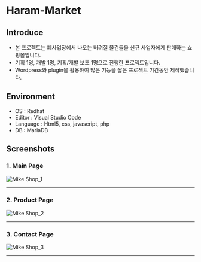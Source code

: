 # Haram-Market

## Introduce
- 본 프로젝트는 폐사업장에서 나오는 버려질 물건들을 신규 사업자에게 판매하는 쇼핑몰입니다.
- 기획 1명, 개발 1명, 기획/개발 보조 1명으로 진행한 프로젝트입니다.
- Wordpress와 plugin을 활용하여 많은 기능을 짧은 프로젝트 기간동안 제작했습니다.

## Environment
- OS : Redhat
- Editor : Visual Studio Code
- Language : Html5, css, javascript, php
- DB : MariaDB

## Screenshots

### 1. Main Page
![Mike Shop_1](https://user-images.githubusercontent.com/44967457/69143463-6168e980-0b0c-11ea-94c8-bcfb0cd78b91.JPG)
<hr>

### 2. Product Page
![Mike Shop_2](https://user-images.githubusercontent.com/44967457/69143544-937a4b80-0b0c-11ea-8d45-b638f403f626.JPG)
<hr>

### 3. Contact Page
![Mike Shop_3](https://user-images.githubusercontent.com/44967457/69143545-94ab7880-0b0c-11ea-8691-5afdfc61d916.JPG)
<hr>
